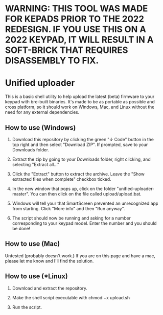 # WARNING: THIS TOOL WAS MADE FOR KEPADS PRIOR TO THE 2022 REDESIGN. IF YOU USE THIS ON A 2022 KEYPAD, IT WILL RESULT IN A SOFT-BRICK THAT REQUIRES DISASSEMBLY TO FIX.

# Unified uploader

This is a basic shell utility to help upload the latest (beta) firmware to your keypad with bre-built binaries. It's made to be as portable as possible and cross platform, so it should work on Windows, Mac, and Linux without the need for any external dependencies.

## How to use (Windows)

1. Download this repository by clicking the green "↓ Code" button in the top right and then select "Download ZIP". If prompted, save to your Downloads folder.

2. Extract the zip by going to your Downloads folder, right clicking, and selecting "Extract all..."

3. Click the "Extract" button to extract the archive. Leave the "Show extracted files when complete" checkbox ticked.

4. In the new window that pops up, click on the folder "unified-uploader-master". You can then click on the file called upload/upload.bat.

5. Windows will tell your that SmartScreen prevented an unrecognized app from starting. Click "More info" and then "Run anyway".

6. The script should now be running and asking for a number corresponding to your keypad model. Enter the number and you should be done!

## How to use (Mac)

Untested (probably doesn't work.) If you are on this page and have a mac, please let me know and I'll find the solution.

## How to use (*Linux)

1. Download and extract the repository.

2. Make the shell script executable with chmod +x upload.sh

3. Run the script.
